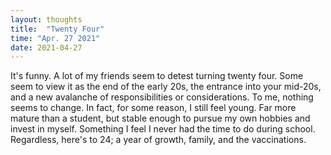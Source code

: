 ```yaml
---
layout: thoughts
title:  "Twenty Four"
time: "Apr. 27 2021"
date: 2021-04-27
---
```


It's funny. A lot of my friends seem to detest turning twenty four. Some seem to view it as the end of the early 20s, the entrance into your mid-20s, and a new avalanche of responsibilities or considerations. To me, nothing seems to change. In fact, for some reason, I still feel young. Far more mature than a student, but stable enough to pursue my own hobbies and invest in myself. Something I feel I never had the time to do during school. Regardless, here's to 24; a year of growth, family, and the vaccinations. 